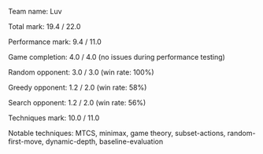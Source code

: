 Team name: Luv

Total mark: 19.4 / 22.0

Performance mark: 9.4 / 11.0

Game completion: 4.0 / 4.0  (no issues during performance testing)

Random opponent: 3.0 / 3.0  (win rate: 100%)

Greedy opponent: 1.2 / 2.0  (win rate: 58%) 

Search opponent: 1.2 / 2.0  (win rate: 56%)

Techniques mark: 10.0 / 11.0

Notable techniques: MTCS, minimax, game theory, subset-actions, random-first-move, dynamic-depth, baseline-evaluation
